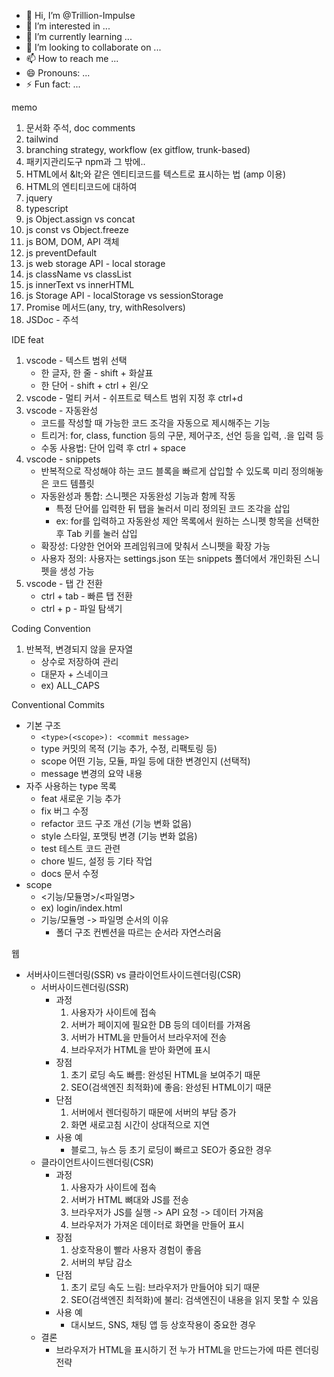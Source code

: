 - 👋 Hi, I’m @Trillion-Impulse
- 👀 I’m interested in ...
- 🌱 I’m currently learning ...
- 💞️ I’m looking to collaborate on ...
- 📫 How to reach me ...
- 😄 Pronouns: ...
- ⚡ Fun fact: ...

<!---
Trillion-Impulse/Trillion-Impulse is a ✨ special ✨ repository because its `README.md` (this file) appears on your GitHub profile.
You can click the Preview link to take a look at your changes.
--->

memo
1. 문서화 주석, doc comments
2. tailwind
3. branching strategy, workflow (ex gitflow, trunk-based)
4. 패키지관리도구 npm과 그 밖에..
5. HTML에서 &amp;lt;와 같은 엔티티코드를 텍스트로 표시하는 법 (amp 이용)
6. HTML의 엔티티코드에 대하여
7. jquery
8. typescript
9. js Object.assign vs concat
10. js const vs Object.freeze
11. js BOM, DOM, API 객체
12. js preventDefault
13. js web storage API - local storage
14. js className vs classList
15. js innerText vs innerHTML
16. js Storage API - localStorage vs sessionStorage
17. Promise 메서드(any, try, withResolvers)
18. JSDoc - 주석

IDE feat
1. vscode - 텍스트 범위 선택
   - 한 글자, 한 줄 - shift + 화살표
   - 한 단어 - shift + ctrl + 왼/오
2. vscode - 멀티 커서 - 쉬프트로 텍스트 범위 지정 후 ctrl+d
3. vscode - 자동완성
   - 코드를 작성할 때 가능한 코드 조각을 자동으로 제시해주는 기능
   - 트리거: for, class, function 등의 구문, 제어구조, 선언 등을 입력, .을 입력 등
   - 수동 사용법: 단어 입력 후 ctrl + space
4. vscode - snippets
   - 반복적으로 작성해야 하는 코드 블록을 빠르게 삽입할 수 있도록 미리 정의해놓은 코드 템플릿
   - 자동완성과 통합: 스니펫은 자동완성 기능과 함께 작동
      - 특정 단어를 입력한 뒤 탭을 눌러서 미리 정의된 코드 조각을 삽입
      - ex: for를 입력하고 자동완성 제안 목록에서 원하는 스니펫 항목을 선택한 후 Tab 키를 눌러 삽입
   - 확장성: 다양한 언어와 프레임워크에 맞춰서 스니펫을 확장 가능
   - 사용자 정의: 사용자는 settings.json 또는 snippets 폴더에서 개인화된 스니펫을 생성 가능
5. vscode - 탭 간 전환
   - ctrl + tab - 빠른 탭 전환
   - ctrl + p - 파일 탐색기

Coding Convention
1. 반복적, 변경되지 않을 문자열
   - 상수로 저장하여 관리
   - 대문자 + 스네이크
   - ex) ALL_CAPS

Conventional Commits
- 기본 구조
   - `<type>(<scope>): <commit message>`
   - type   커밋의 목적 (기능 추가, 수정, 리팩토링 등)
   - scope   어떤 기능, 모듈, 파일 등에 대한 변경인지 (선택적)
   - message   변경의 요약 내용
- 자주 사용하는 type 목록
   - feat   새로운 기능 추가
   - fix   버그 수정
   - refactor   코드 구조 개선 (기능 변화 없음)
   - style   스타일, 포맷팅 변경 (기능 변화 없음)
   - test   테스트 코드 관련
   - chore   빌드, 설정 등 기타 작업
   - docs   문서 수정
- scope
   - <기능/모듈명>/<파일명>
   - ex) login/index.html
   - 기능/모듈명 -> 파일명 순서의 이유
      - 폴더 구조 컨벤션을 따르는 순서라 자연스러움

웹
- 서버사이드렌더링(SSR) vs 클라이언트사이드렌더링(CSR)
   - 서버사이드렌더링(SSR)
      - 과정
         1. 사용자가 사이트에 접속
         2. 서버가 페이지에 필요한 DB 등의 데이터를 가져옴
         3. 서버가 HTML을 만들어서 브라우저에 전송
         4. 브라우저가 HTML을 받아 화면에 표시
      - 장점
         1. 초기 로딩 속도 빠름: 완성된 HTML을 보여주기 때문
         2. SEO(검색엔진 최적화)에 좋음: 완성된 HTML이기 때문
      - 단점
         1. 서버에서 렌더링하기 때문에 서버의 부담 증가
         2. 화면 새로고침 시간이 상대적으로 지연
      - 사용 예
         - 블로그, 뉴스 등 초기 로딩이 빠르고 SEO가 중요한 경우
   - 클라이언트사이드렌더링(CSR)
      - 과정
         1. 사용자가 사이트에 접속
         2. 서버가 HTML 뼈대와 JS를 전송
         3. 브라우저가 JS를 실행 -> API 요청 -> 데이터 가져옴
         4. 브라우저가 가져온 데이터로 화면을 만들어 표시
      - 장점
         1. 상호작용이 빨라 사용자 경험이 좋음
         2. 서버의 부담 감소
      - 단점
         1. 초기 로딩 속도 느림: 브라우저가 만들어야 되기 때문
         2. SEO(검색엔진 최적화)에 불리: 검색엔진이 내용을 읽지 못할 수 있음
      - 사용 예
         - 대시보드, SNS, 채팅 앱 등 상호작용이 중요한 경우
   - 결론
      - 브라우저가 HTML을 표시하기 전 누가 HTML을 만드는가에 따른 렌더링 전략
